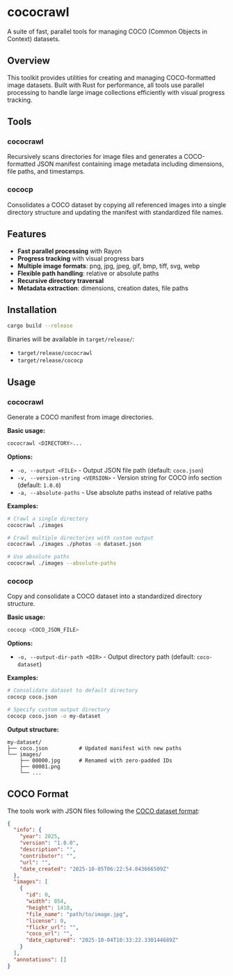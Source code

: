 # cococrawl

A suite of fast, parallel tools for managing COCO (Common Objects in Context) datasets.

## Overview

This toolkit provides utilities for creating and managing COCO-formatted image datasets. Built with Rust for performance, all tools use parallel processing to handle large image collections efficiently with visual progress tracking.

## Tools

### cococrawl

Recursively scans directories for image files and generates a COCO-formatted JSON manifest containing image metadata including dimensions, file paths, and timestamps.

### cococp

Consolidates a COCO dataset by copying all referenced images into a single directory structure and updating the manifest with standardized file names.

## Features

- **Fast parallel processing** with Rayon
- **Progress tracking** with visual progress bars
- **Multiple image formats**: png, jpg, jpeg, gif, bmp, tiff, svg, webp
- **Flexible path handling**: relative or absolute paths
- **Recursive directory traversal**
- **Metadata extraction**: dimensions, creation dates, file paths

## Installation

```bash
cargo build --release
```

Binaries will be available in `target/release/`:
- `target/release/cococrawl`
- `target/release/cococp`

## Usage

### cococrawl

Generate a COCO manifest from image directories.

**Basic usage:**

```bash
cococrawl <DIRECTORY>...
```

**Options:**

- `-o, --output <FILE>` - Output JSON file path (default: `coco.json`)
- `-v, --version-string <VERSION>` - Version string for COCO info section (default: `1.0.0`)
- `-a, --absolute-paths` - Use absolute paths instead of relative paths

**Examples:**

```bash
# Crawl a single directory
cococrawl ./images

# Crawl multiple directories with custom output
cococrawl ./images ./photos -o dataset.json

# Use absolute paths
cococrawl ./images --absolute-paths
```

### cococp

Copy and consolidate a COCO dataset into a standardized directory structure.

**Basic usage:**

```bash
cococp <COCO_JSON_FILE>
```

**Options:**

- `-o, --output-dir-path <DIR>` - Output directory path (default: `coco-dataset`)

**Examples:**

```bash
# Consolidate dataset to default directory
cococp coco.json

# Specify custom output directory
cococp coco.json -o my-dataset
```

**Output structure:**

```
my-dataset/
├── coco.json          # Updated manifest with new paths
└── images/
    ├── 00000.jpg      # Renamed with zero-padded IDs
    ├── 00001.png
    └── ...
```

## COCO Format

The tools work with JSON files following the [COCO dataset format](https://cocodataset.org/#format-data):

```json
{
  "info": {
    "year": 2025,
    "version": "1.0.0",
    "description": "",
    "contributor": "",
    "url": "",
    "date_created": "2025-10-05T06:22:54.043666509Z"
  },
  "images": [
    {
      "id": 0,
      "width": 854,
      "height": 1410,
      "file_name": "path/to/image.jpg",
      "license": 0,
      "flickr_url": "",
      "coco_url": "",
      "date_captured": "2025-10-04T10:33:22.330144689Z"
    }
  ],
  "annotations": []
}
```
